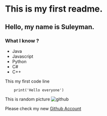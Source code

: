 # This is my first readme.

## Hello, my name is Suleyman.

### What I know ?

- Java
- Javascript
- Python
- C#
- C++

This my first code line 
```
    print('Hello everyone')
```
This is random picture
![github](https://cdn-icons-png.flaticon.com/512/25/25231.png)

Please check my new [Github Account](https://github.com/AqilSoltanli)
